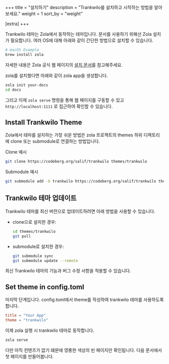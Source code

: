 +++
title = "설치하기"
description = "Trankwilo를 설치하고 시작하는 방법을 알아보세요."
weight = 1
sort_by = "weight"

[extra]
+++

Trankwilo 테마는 Zola에서 동작하는 테마입니다. 문서를 사용하기 위해선 Zola 설치가 필요합니다. 여러 OS에 대해 아래와 같이 간단한 방법으로 설치할 수 있습니다.

```bash
# macOS Example
brew install zola
```

자세한 내용은 Zola 공식 웹 페이지의 [설치 문서](https://www.getzola.org/documentation/getting-started/installation/)를 참고해주세요.

zola를 설치했다면 아래와 같이 zola app을 생성합니다.

```bash
zola init your-docs
cd docs
```

그리고 이제 `zola serve` 명령을 통해 웹 페이지를 구동할 수 있고 `http://localhost:1111` 로 접근하여 확인할 수 있습니다.

## Install Trankwilo Theme

Zola에서 테마를 설치하는 가장 쉬운 방법은 zola 프로젝트의 themes 하위 디렉토리에 clone 또는 submodule로 연결하는 방법입니다.

Clone 예시

```bash
git clone https://codeberg.org/salif/trankwilo themes/trankwilo
```

Submodule 예시

```bash
git submodule add -b trankwilo https://codeberg.org/salif/trankwilo themes/trankwilo
```

## Trankwilo 테마 업데이트

Trankwilo 테마를 최신 버전으로 업데이트하려면 아래 방법을 사용할 수 있습니다.

- clone으로 설치한 경우:
  ```bash
  cd themes/trankwilo
  git pull
  ```

- submodule로 설치한 경우:
  ```bash
  git submodule sync
  git submodule update --remote
  ```

최신 Trankwilo 테마의 기능과 버그 수정 사항을 적용할 수 있습니다.

## Set theme in config.toml

마지막 단계입니다. config.toml에서 theme를 작성하여 trankwilo 테마를 사용하도록 합니다.


```toml
title = "Your App"
theme = "trankwilo"
```

이제 zola 실행 시 trankwilo 테마로 동작합니다.

```bash
zola serve
```

다만 아직 컨텐츠가 없기 떄문에 영롱한 색상의 빈 페이지만 확인됩니다. 다음 문서에서 첫 페이지를 만들어봅니다.
